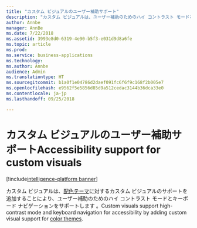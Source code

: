 ```yaml
---
title: "カスタム ビジュアルのユーザー補助サポート"
description: "カスタム ビジュアルは、ユーザー補助のためのハイ コントラスト モードとキーボード ナビゲーションをサポートします"
author: Annbe
manager: AnnBe
ms.date: 7/22/2018
ms.assetid: 3993e8d0-6319-4e90-b5f3-e031d9d8a6fe
ms.topic: article
ms.prod: 
ms.service: business-applications
ms.technology: 
ms.author: Annbe
audience: Admin
ms.translationtype: HT
ms.sourcegitcommit: b1a0f1e04786d2daef091fc6f6f9c168f2b005e7
ms.openlocfilehash: e9562f5e5856d85d9a512cedac3144b36dca33e0
ms.contentlocale: ja-jp
ms.lasthandoff: 09/25/2018

---
```

# <a name="accessibility-support-for-custom-visuals"></a><span data-ttu-id="e209f-103">カスタム ビジュアルのユーザー補助サポート</span><span class="sxs-lookup"><span data-stu-id="e209f-103">Accessibility support for custom visuals</span></span>

[!include[intelligence-platform banner](../../includes/intelligence-platform.md)]



<span data-ttu-id="e209f-104">カスタム ビジュアルは、[配色テーマ](https://docs.microsoft.com/power-bi/desktop-report-themes)に対するカスタム ビジュアルのサポートを追加することにより、ユーザー補助のためのハイ コントラスト モードとキーボード ナビゲーションをサポートします 。</span><span class="sxs-lookup"><span data-stu-id="e209f-104">Custom visuals support high-contrast mode and keyboard navigation for accessibility by adding custom visual support for [color themes](https://docs.microsoft.com/power-bi/desktop-report-themes).</span></span>

